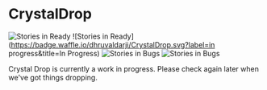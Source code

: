 # CrystalDrop

![Stories in Ready](https://badge.waffle.io/dhruvaldarji/CrystalDrop.svg?label=ready&title=Ready)   ![Stories in Ready](https://badge.waffle.io/dhruvaldarji/CrystalDrop.svg?label=in progress&title=In Progress)    ![Stories in Bugs](https://badge.waffle.io/dhruvaldarji/CrystalDrop.svg?label=bug&title=Bugs)    ![Stories in Bugs](https://badge.waffle.io/dhruvaldarji/CrystalDrop.svg?label=Maintenance&title=Maintenance)

Crystal Drop is currently a work in progress. Please check again later when we've got things dropping.
